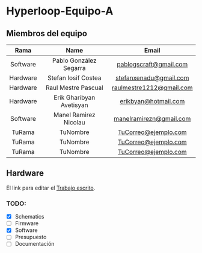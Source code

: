 # Hyperloop-Equipo-A




 ## **Miembros del equipo**



|   Rama   |          Name          |         Email          |
| :------: | :--------------------: | :--------------------: |
| Software | Pablo González Segarra | pablogscraft@gmail.com |
| Hardware |  Stefan Iosif Costea   | stefanxenadu@gmail.com |
|  Hardware |Raul Mestre Pascual        |  raulmestre1212@gmail.com  |
|  Hardware  |        Erik Gharibyan Avetisyan        |  erikbyan@hotmail.com  |
| Software | Manel Ramirez Nicolau  |manelramirezn@gmail.com |
|  TuRama  |        TuNombre        |  TuCorreo@ejemplo.com  |
|  TuRama  |        TuNombre        |  TuCorreo@ejemplo.com  |
|  TuRama  |        TuNombre        |  TuCorreo@ejemplo.com  |


## **Hardware**

El link para editar el [Trabajo escrito](https://es.overleaf.com/9679599333dgcsbzrrjmvn).


### TODO:
- [x] Schematics
- [ ] Firmware
- [X] Software
- [ ] Presupuesto
- [ ] Documentación
